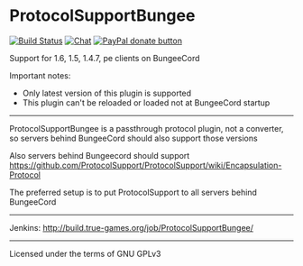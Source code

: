 ProtocolSupportBungee
================

[![Build Status](https://build.true-games.org/buildStatus/icon?job=ProtocolSupportBungee)](https://build.true-games.org/job/ProtocolSupportBungee/)
[![Chat](https://img.shields.io/badge/chat-on%20discord-7289da.svg)](https://discord.gg/x935y8p)
<span class="badge-paypal"><a href="https://www.paypal.com/cgi-bin/webscr?return=&business=true-games.org%40yandex.ru&bn=PP-DonationsBF%3Abtn_donateCC_LG.gif%3ANonHosted&cmd=_donations&rm=1&no_shipping=1&currency_code=USD" title="Donate to this project using Paypal"><img src="https://img.shields.io/badge/paypal-donate-yellow.svg" alt="PayPal donate button" /></a></span>

Support for 1.6, 1.5, 1.4.7, pe clients on BungeeCord

Important notes:
* Only latest version of this plugin is supported
* This plugin can't be reloaded or loaded not at BungeeCord startup

---

ProtocolSupportBungee is a passthrough protocol plugin, not a converter, so servers behind BungeeCord should also support those versions

Also servers behind Bungeecord should support https://github.com/ProtocolSupport/ProtocolSupport/wiki/Encapsulation-Protocol

The preferred setup is to put ProtocolSupport to all servers behind BungeeCord

---

Jenkins: http://build.true-games.org/job/ProtocolSupportBungee/

---

Licensed under the terms of GNU GPLv3
